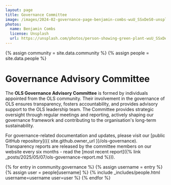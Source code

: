 ```yaml
---
layout: page
title: Governance Committee
image: /images/2024-02-governance-page-benjamin-combs-wuU_SSxDeS0-unsplash.jpg
photos:
  name: Benjamin Combs
  license: Unsplash
  url: https://unsplash.com/photos/person-showing-green-plant-wuU_SSxDeS0
---
```


{% assign community = site.data.community %}
{% assign people = site.data.people %}

# Governance Advisory Committee

The **OLS Governance Advisory Committee** is formed by individuals appointed from the OLS community.
Their involvement in the governance of OLS ensures transparency, fosters accountability, and provides advisory support to the OLS leadership team.
The Committee provides strategic oversight through regular meetings and reporting, actively shaping our governance framework and contributing to the organisation's long-term sustainability.

For governance-related documentation and updates, please visit our [public GitHub repository]({{ site.github.owner_url }}/ols-governance).
Transparency reports are released by the committee members on our website every six months - read the [most recent report]({% link _posts/2025/05/07/ols-governance-report.md %})).

<div class="people">
{% for entry in community.governance %}
    {% assign username = entry %}
    {% assign user = people[username] %}
    {% include _includes/people.html username=username user=user %}
{% endfor %}
</div>
